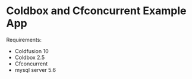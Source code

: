 Coldbox and Cfconcurrent Example App
===================

Requirements:
 - Coldfusion 10
 - Coldbox 2.5
 - Cfconcurrent 
 - mysql server 5.6

